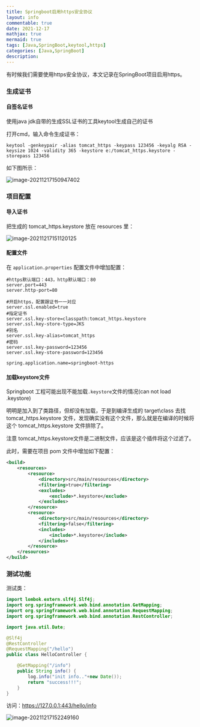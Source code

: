 ```yaml
---
title: Springboot启用https安全协议
layout: info
commentable: true
date: 2021-12-17
mathjax: true
mermaid: true
tags: [Java,SpringBoot,keytool,https]
categories: [Java,SpringBoot]
description: 
---
```


有时候我们需要使用https安全协议，本文记录在SpringBoot项目启用https。

<!--more-->

### 生成证书

#### 自签名证书

使用java jdk自带的生成SSL证书的工具keytool生成自己的证书

打开cmd，输入命令生成证书：

```shell
keytool -genkeypair -alias tomcat_https -keypass 123456 -keyalg RSA -keysize 1024 -validity 365 -keystore e:/tomcat_https.keystore -storepass 123456
```

如下图所示：

![image-20211217150947402](/images/2021/12/image-20211217150947402.png)

### 项目配置

#### 导入证书

把生成的 tomcat_https.keystore 放在 resources 里：

![image-20211217151120125](/images/2021/12/image-20211217151120125.png)

#### 配置文件

在 `application.properties` 配置文件中增加配置：

```properties
#https默认端口：443，http默认端口：80
server.port=443
server.http-port=80

#开启https，配置跟证书一一对应
server.ssl.enabled=true
#指定证书
server.ssl.key-store=classpath:tomcat_https.keystore
server.ssl.key-store-type=JKS
#别名
server.ssl.key-alias=tomcat_https
#密码
server.ssl.key-password=123456
server.ssl.key-store-password=123456

spring.application.name=springboot-https
```

#### 加载keystore文件

Springboot 工程可能出现不能加载`.keystore`文件的情况(can not load .keystore)

明明是加入到了类路径，但却没有加载，于是到编译生成的 target\class 去找 tomcat_https.keystore 文件，发现确实没有这个文件，那么就是在编译的时候将这个 tomcat_https.keystore 文件排除了。

注意 tomcat_https.keystore文件是二进制文件，应该是这个插件将这个过滤了。

此时，需要在项目 pom 文件中增加如下配置：

```xml
<build>
    <resources>
        <resource>
            <directory>src/main/resources</directory>
            <filtering>true</filtering>
            <excludes>
                <exclude>*.keystore</exclude>
            </excludes>
        </resource>
        <resource>
            <directory>src/main/resources</directory>
            <filtering>false</filtering>
            <includes>
                <include>*.keystore</include>
            </includes>
        </resource>
    </resources>
</build>
```

### 测试功能

测试类：

```java
import lombok.extern.slf4j.Slf4j;
import org.springframework.web.bind.annotation.GetMapping;
import org.springframework.web.bind.annotation.RequestMapping;
import org.springframework.web.bind.annotation.RestController;

import java.util.Date;

@Slf4j
@RestController
@RequestMapping("/hello")
public class HelloController {

    @GetMapping("/info")
    public String info() {
        log.info("init info.."+new Date());
        return "success!!!";
    }
}
```

访问：https://127.0.0.1:443/hello/info

![image-20211217152249160](/images/2021/12/image-20211217152249160.png)
